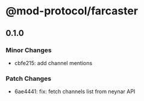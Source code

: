 # @mod-protocol/farcaster

## 0.1.0

### Minor Changes

- cbfe215: add channel mentions

### Patch Changes

- 6ae4441: fix: fetch channels list from neynar API

